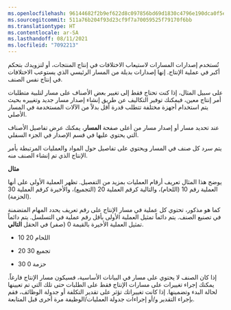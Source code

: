 ```yaml
---
ms.openlocfilehash: 96144682f2b9ef622d8c097856bd69d1830c4796e190dca0f5e8d4305a07b918
ms.sourcegitcommit: 511a76b204f93d23cf9f7a70059525f79170f6bb
ms.translationtype: HT
ms.contentlocale: ar-SA
ms.lasthandoff: 08/11/2021
ms.locfileid: "7092213"
---
```

تُستخدم إصدارات المسارات لاستيعاب الاختلافات في إنتاج المنتجات، أو لتزويدك بتحكم أكبر في عملية الإنتاج.
إنها إصدارات بديلة من المسار الرئيسي الذي يستوعب الاختلافات في إنتاج نفس الصنف.

على سبيل المثال، إذا كنت تحتاج فقط إلى تغيير بعض الأصناف على مسار لتلبية متطلبات أمر إنتاج معين، فيمكنك توفير التكاليف عن طريق إنشاء إصدار مسار جديد وتغييره بحيث يتم استخدام أجهزة مختلفة تتطلب قدرة أقل بدلاً من الآلات المستخدمة في المسار الأصلي.

عند تحديد مسار أو إصدار مسار من أعلى صفحة **المسار**، يمكنك عرض تفاصيل الأصناف التي يحتوي عليها في قسم الإصدار في الجزء السفلي.

يتم سرد كل صنف في المسار ويحتوي على تفاصيل حول المواد والعمليات المرتبطة بأمر الإنتاج الذي تم إنشاء الصنف منه.

**مثال**

يوضح هذا المثال تعريف أرقام العمليات بمزيد من التفصيل. تظهر العملية الأولى على أنها العملية رقم 10 (اللحام)، والتالية كرقم العملية 20 (التجميع)، والأخيرة كرقم العملية 30 (الحزمة).

كما هو مذكور، تحتوي كل عملية في مسار الإنتاج على رقم تعريف يحدد المهام المتضمنة في تصنيع الصنف. يتم دائماً تمثيل العملية الأولى بأقل رقم عملية في التسلسل. يتم دائماً تمثيل العملية الأخيرة بالقيمة 0 (صفر) في الحقل **التالي**.

-   10 اللحام 20

-   20 تجميع 30

-   30 حزمة 0

إذا كان الصنف لا يحتوي على مسار في البيانات الأساسية، فسيكون مسار الإنتاج فارغاً. يمكنك إجراء تغييرات على مسارات الإنتاج فقط على الطلبات حتى تلك التي تم تعيينها لحالة البدء وتضمينها. إذا كانت تغييراتك تؤثر على تقدير التكلفة أو جدولة الوظائف، فقم بإجراء التقدير و/أو إجراءات جدولة العمليات/الوظيفة مرة أخرى قبل المتابعة.
